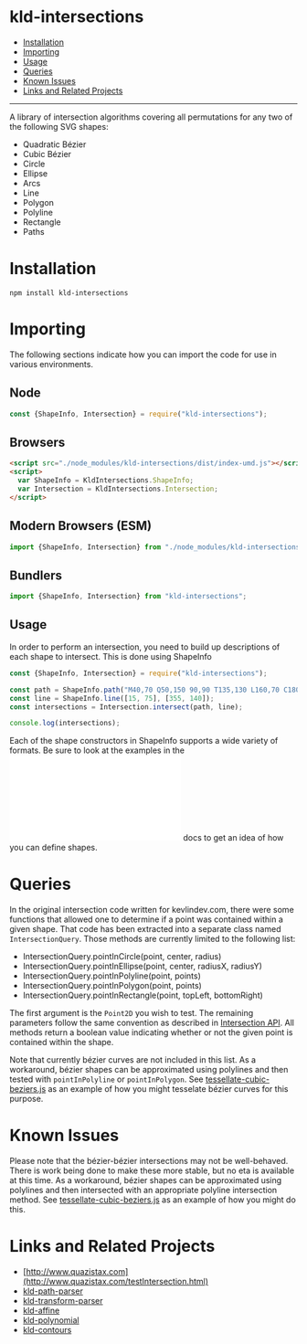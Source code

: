 # kld-intersections

- [Installation](#installation)
- [Importing](#importing)
- [Usage](#usage)
- [Queries](#queries)
- [Known Issues](#known-issues)
- [Links and Related Projects](#links-and-related-projects)

---

A library of intersection algorithms covering all permutations for any two of the following SVG shapes:

- Quadratic Bézier
- Cubic Bézier
- Circle
- Ellipse
- Arcs
- Line
- Polygon
- Polyline
- Rectangle
- Paths

# Installation

```
npm install kld-intersections
```

# Importing

The following sections indicate how you can import the code for use in various environments.

## Node

```javascript
const {ShapeInfo, Intersection} = require("kld-intersections");
```

## Browsers

```html
<script src="./node_modules/kld-intersections/dist/index-umd.js"></script>
<script>
  var ShapeInfo = KldIntersections.ShapeInfo;
  var Intersection = KldIntersections.Intersection;
</script>
```

## Modern Browsers (ESM)

```javascript
import {ShapeInfo, Intersection} from "./node_modules/kld-intersections/dist/index-esm.js";
```

## Bundlers

```javascript
import {ShapeInfo, Intersection} from "kld-intersections";
```

## Usage

In order to perform an intersection, you need to build up descriptions of each shape to intersect. This is done using ShapeInfo 

```javascript
const {ShapeInfo, Intersection} = require("kld-intersections");

const path = ShapeInfo.path("M40,70 Q50,150 90,90 T135,130 L160,70 C180,180 280,55 280,140 S400,110 290,100");
const line = ShapeInfo.line([15, 75], [355, 140]);
const intersections = Intersection.intersect(path, line);

console.log(intersections);
```

Each of the shape constructors in ShapeInfo supports a wide variety of formats. Be sure to look at the examples in the ![ShapeInfo](./docs/ShapeInfo.md) docs to get an idea of how you can define shapes.

# Queries

In the original intersection code written for kevlindev.com, there were some functions that allowed one to determine if a point was contained within a given shape. That code has been extracted into a separate class named `IntersectionQuery`. Those methods are currently limited to the following list:

* IntersectionQuery.pointInCircle(point, center, radius)
* IntersectionQuery.pointInEllipse(point, center, radiusX, radiusY)
* IntersectionQuery.pointInPolyline(point, points)
* IntersectionQuery.pointInPolygon(point, points)
* IntersectionQuery.pointInRectangle(point, topLeft, bottomRight)

The first argument is the `Point2D` you wish to test. The remaining parameters follow the same convention as described in [Intersection API](#intersection-api). All methods return a boolean value indicating whether or not the given point is contained within the shape.

Note that currently bézier curves are not included in this list. As a workaround, bézier shapes can be approximated using polylines and then tested with `pointInPolyline` or `pointInPolygon`. See [tessellate-cubic-beziers.js](examples/tessellate-cubic-beziers.js) as an example of how you might tesselate bézier curves for this purpose.

# Known Issues

Please note that the bézier-bézier intersections may not be well-behaved. There is work being done to make these more stable, but no eta is available at this time. As a workaround, bézier shapes can be approximated using polylines and then intersected with an appropriate polyline intersection method. See [tessellate-cubic-beziers.js](examples/tessellate-cubic-beziers.js) as an example of how you might do this.

# Links and Related Projects

- [http://www.quazistax.com](http://www.quazistax.com/testIntersection.html)
- [kld-path-parser](https://github.com/thelonious/kld-path-parser)
- [kld-transform-parser](https://github.com/thelonious/kld-transform-parser)
- [kld-affine](https://github.com/thelonious/kld-affine)
- [kld-polynomial](https://github.com/thelonious/kld-polynomial)
- [kld-contours](https://github.com/thelonious/kld-contours)
